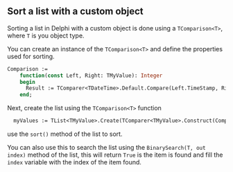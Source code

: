 ## Sort a list with a custom object
Sorting a list in Delphi with a custom object is done using a `TComparison<T>`, where `T` is you object type.

You can create an instance of the `TComparison<T>` and define the properties used for sorting.

```pascal
Comparison :=
    function(const Left, Right: TMyValue): Integer
    begin
      Result := TComparer<TDateTime>.Default.Compare(Left.TimeStamp, Right.TimeStamp );
    end;
```

Next, create the list using the `TComparison<T>` function 

```pascal
  myValues := TList<TMyValue>.Create(TComparer<TMyValue>.Construct(Comparison));
```

use the `sort()` method of the list to sort.

You can also use this to search the list using the `BinarySearch(T, out index)` method of the list, this will return `True` is the item is found and fill the `index` variable with the index of the item found.